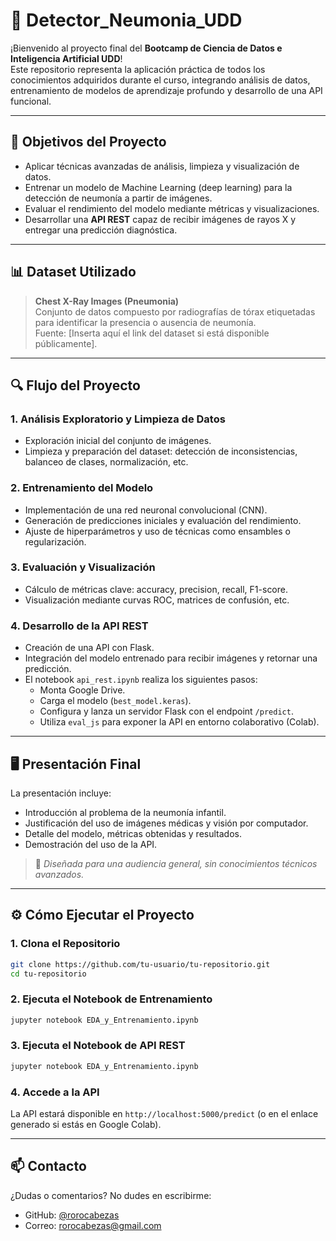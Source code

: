 # 🧠 Detector_Neumonia_UDD

¡Bienvenido al proyecto final del **Bootcamp de Ciencia de Datos e Inteligencia Artificial UDD**!  
Este repositorio representa la aplicación práctica de todos los conocimientos adquiridos durante el curso, integrando análisis de datos, entrenamiento de modelos de aprendizaje profundo y desarrollo de una API funcional.

---

## 🎯 Objetivos del Proyecto

- Aplicar técnicas avanzadas de análisis, limpieza y visualización de datos.
- Entrenar un modelo de Machine Learning (deep learning) para la detección de neumonía a partir de imágenes.
- Evaluar el rendimiento del modelo mediante métricas y visualizaciones.
- Desarrollar una **API REST** capaz de recibir imágenes de rayos X y entregar una predicción diagnóstica.

---

## 📊 Dataset Utilizado

> **Chest X-Ray Images (Pneumonia)**  
Conjunto de datos compuesto por radiografías de tórax etiquetadas para identificar la presencia o ausencia de neumonía.  
Fuente: [Inserta aquí el link del dataset si está disponible públicamente].

---

## 🔍 Flujo del Proyecto

### 1. Análisis Exploratorio y Limpieza de Datos
- Exploración inicial del conjunto de imágenes.
- Limpieza y preparación del dataset: detección de inconsistencias, balanceo de clases, normalización, etc.

### 2. Entrenamiento del Modelo
- Implementación de una red neuronal convolucional (CNN).
- Generación de predicciones iniciales y evaluación del rendimiento.
- Ajuste de hiperparámetros y uso de técnicas como ensambles o regularización.

### 3. Evaluación y Visualización
- Cálculo de métricas clave: accuracy, precision, recall, F1-score.
- Visualización mediante curvas ROC, matrices de confusión, etc.

### 4. Desarrollo de la API REST
- Creación de una API con Flask.
- Integración del modelo entrenado para recibir imágenes y retornar una predicción.
- El notebook `api_rest.ipynb` realiza los siguientes pasos:
  - Monta Google Drive.
  - Carga el modelo (`best_model.keras`).
  - Configura y lanza un servidor Flask con el endpoint `/predict`.
  - Utiliza `eval_js` para exponer la API en entorno colaborativo (Colab).

---

## 🖥️ Presentación Final

La presentación incluye:
- Introducción al problema de la neumonía infantil.
- Justificación del uso de imágenes médicas y visión por computador.
- Detalle del modelo, métricas obtenidas y resultados.
- Demostración del uso de la API.

> 🎯 *Diseñada para una audiencia general, sin conocimientos técnicos avanzados.*

---

## ⚙️ Cómo Ejecutar el Proyecto

### 1. Clona el Repositorio
```bash
git clone https://github.com/tu-usuario/tu-repositorio.git
cd tu-repositorio
```

### 2. Ejecuta el Notebook de Entrenamiento
```bash
jupyter notebook EDA_y_Entrenamiento.ipynb
```
### 3. Ejecuta el Notebook de API REST
```bash
jupyter notebook EDA_y_Entrenamiento.ipynb
```

### 4. Accede a la API
La API estará disponible en `http://localhost:5000/predict` (o en el enlace generado si estás en Google Colab).

---

## 📫 Contacto

¿Dudas o comentarios? No dudes en escribirme:

- GitHub: [@rorocabezas](https://github.com/rorocabezas)
- Correo: [rorocabezas@gmail.com](mailto:rorocabezas@gmail.com)
